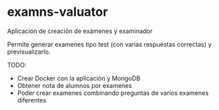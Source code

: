 # examns-valuator
Aplicación de creación de exámenes y examinador

Permite generar examenes tipo test (con varias respuestas correctas) y previsualizarlo.

TODO: 
  - Crear Docker con la aplicación y MongoDB
  - Obtener nota de alumnos por examenes
  - Poder crear examenes combinando preguntas de varios examenes diferentes
